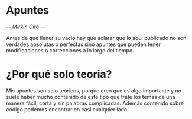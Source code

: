 # Apuntes
-- *Mirkin Ciro* --

Antes de que llener su vacio hay que aclarar que lo aqui publicado no son verdades absolutas o perfectas sino apuntes que pueden tener modificaciones o correcciones a lo largo del tiempo.

# ¿Por qué solo teoria?

Mis apuntes son solo teóricos, porque creo que es algo importante y no suele haber mucho contenido de este tipo que trate los temas de una manera fácil, corta y sin palabras complicadas. Además contenido sobre código podemos encontrar en casi cualquier lado.
